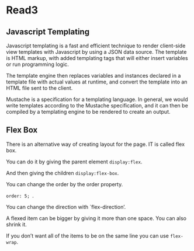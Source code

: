 # Read3


## Javascript Templating

Javascript templating is a fast and efficient technique to render client-side view templates with Javascript by using a JSON data source. The template is HTML markup, with added templating tags that will either insert variables or run programming logic.

The template engine then replaces variables and instances declared in a template file with actual values at runtime, and convert the template into an HTML file sent to the client.

Mustache is a specification for a templating language. In general, we would write templates according to the Mustache specification, and it can then be compiled by a templating engine to be rendered to create an output.


## Flex Box

There is an alternative way of creating layout for the page. IT is called flex box.

You can do it by giving the parent element `display:flex`.

And then giving the children `display:flex-box`.

You can change the order by the order property.

`order: 5; `.

You can change the direction with `flex-direction’.

A flexed item can be bigger by giving it more than one space. You can also shrink it.

If you don’t want all of the items to be on the same line you can use `flex-wrap`.


